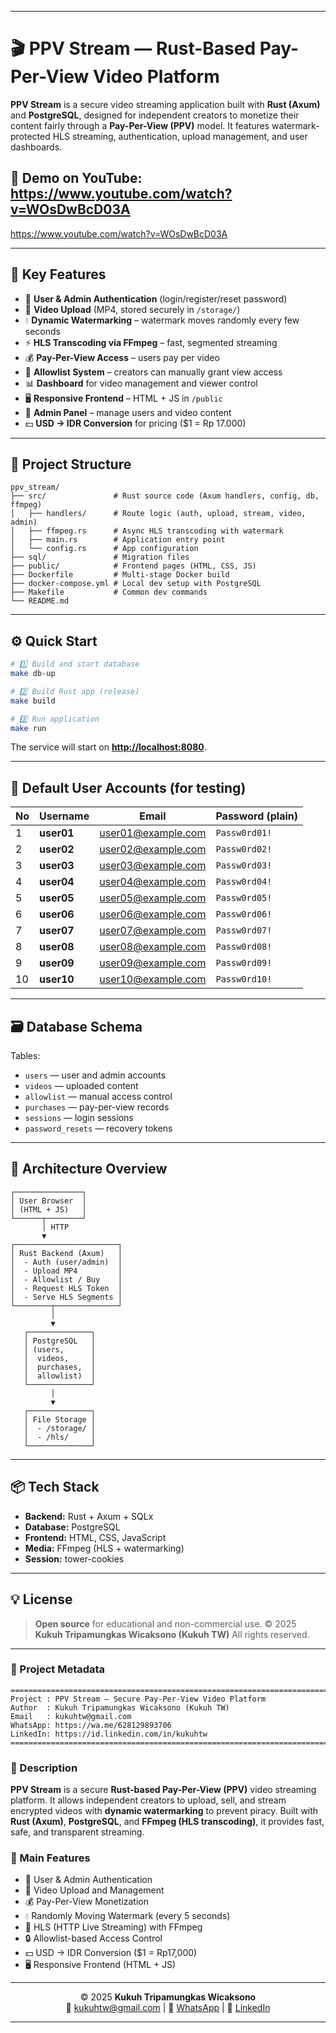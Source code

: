 
---

# 🎬 PPV Stream — Rust-Based Pay-Per-View Video Platform

**PPV Stream** is a secure video streaming application built with **Rust (Axum)** and **PostgreSQL**, designed for independent creators to monetize their content fairly through a **Pay-Per-View (PPV)** model.
It features watermark-protected HLS streaming, authentication, upload management, and user dashboards.


🎥 Demo on YouTube: https://www.youtube.com/watch?v=WOsDwBcD03A
--- 
https://www.youtube.com/watch?v=WOsDwBcD03A

---

## 🚀 Key Features

* 🔐 **User & Admin Authentication** (login/register/reset password)
* 🎥 **Video Upload** (MP4, stored securely in `/storage/`)
* 💧 **Dynamic Watermarking** – watermark moves randomly every few seconds
* ⚡ **HLS Transcoding via FFmpeg** – fast, segmented streaming
* 💰 **Pay-Per-View Access** – users pay per video
* 👥 **Allowlist System** – creators can manually grant view access
* 📊 **Dashboard** for video management and viewer control
* 🖥️ **Responsive Frontend** – HTML + JS in `/public`
* 🧩 **Admin Panel** – manage users and video content
* 💵 **USD → IDR Conversion** for pricing ($1 = Rp 17.000)

---

## 🧱 Project Structure

```
ppv_stream/
├── src/               # Rust source code (Axum handlers, config, db, ffmpeg)
│   ├── handlers/      # Route logic (auth, upload, stream, video, admin)
│   ├── ffmpeg.rs      # Async HLS transcoding with watermark
│   ├── main.rs        # Application entry point
│   └── config.rs      # App configuration
├── sql/               # Migration files
├── public/            # Frontend pages (HTML, CSS, JS)
├── Dockerfile         # Multi-stage Docker build
├── docker-compose.yml # Local dev setup with PostgreSQL
├── Makefile           # Common dev commands
└── README.md
```

---

## ⚙️ Quick Start

```bash
# 1️⃣ Build and start database
make db-up

# 2️⃣ Build Rust app (release)
make build

# 3️⃣ Run application
make run
```

The service will start on **[http://localhost:8080](http://localhost:8080)**.

---

## 👤 Default User Accounts (for testing)

| No | Username   | Email                                           | Password (plain) |
| -- | ---------- | ----------------------------------------------- | ---------------- |
| 1  | **user01** | [user01@example.com](mailto:user01@example.com) | `Passw0rd01!`    |
| 2  | **user02** | [user02@example.com](mailto:user02@example.com) | `Passw0rd02!`    |
| 3  | **user03** | [user03@example.com](mailto:user03@example.com) | `Passw0rd03!`    |
| 4  | **user04** | [user04@example.com](mailto:user04@example.com) | `Passw0rd04!`    |
| 5  | **user05** | [user05@example.com](mailto:user05@example.com) | `Passw0rd05!`    |
| 6  | **user06** | [user06@example.com](mailto:user06@example.com) | `Passw0rd06!`    |
| 7  | **user07** | [user07@example.com](mailto:user07@example.com) | `Passw0rd07!`    |
| 8  | **user08** | [user08@example.com](mailto:user08@example.com) | `Passw0rd08!`    |
| 9  | **user09** | [user09@example.com](mailto:user09@example.com) | `Passw0rd09!`    |
| 10 | **user10** | [user10@example.com](mailto:user10@example.com) | `Passw0rd10!`    |

---

## 🗃️ Database Schema

Tables:

* `users` — user and admin accounts
* `videos` — uploaded content
* `allowlist` — manual access control
* `purchases` — pay-per-view records
* `sessions` — login sessions
* `password_resets` — recovery tokens

---

## 🔐 Architecture Overview

```
┌───────────────┐
│ User Browser  │
│ (HTML + JS)   │
└──────┬────────┘
       │ HTTP
       ▼
┌───────────────────────┐
│ Rust Backend (Axum)   │
│  - Auth (user/admin)  │
│  - Upload MP4         │
│  - Allowlist / Buy    │
│  - Request HLS Token  │
│  - Serve HLS Segments │
└────────┬──────────────┘
         │
         ▼
   ┌──────────────┐
   │ PostgreSQL   │
   │ (users,      │
   │  videos,     │
   │  purchases,  │
   │  allowlist)  │
   └──────────────┘
         │
         ▼
   ┌──────────────┐
   │ File Storage │
   │  - /storage/ │
   │  - /hls/     │
   └──────────────┘
```

---

## 📦 Tech Stack

* **Backend:** Rust + Axum + SQLx
* **Database:** PostgreSQL
* **Frontend:** HTML, CSS, JavaScript
* **Media:** FFmpeg (HLS + watermarking)
* **Session:** tower-cookies

---

## 💡 License

> **Open source** for educational and non-commercial use.
> © 2025 **Kukuh Tripamungkas Wicaksono (Kukuh TW)**
> All rights reserved.

---

### 🧠 Project Metadata

```
=============================================================================
Project : PPV Stream — Secure Pay-Per-View Video Platform
Author  : Kukuh Tripamungkas Wicaksono (Kukuh TW)
Email   : kukuhtw@gmail.com
WhatsApp: https://wa.me/628129893706
LinkedIn: https://id.linkedin.com/in/kukuhtw
=============================================================================
```

### 📜 Description

**PPV Stream** is a secure **Rust-based Pay-Per-View (PPV)** video streaming platform.
It allows independent creators to upload, sell, and stream encrypted videos
with **dynamic watermarking** to prevent piracy.
Built with **Rust (Axum)**, **PostgreSQL**, and **FFmpeg (HLS transcoding)**,
it provides fast, safe, and transparent streaming.

### 🔑 Main Features

* 👤 User & Admin Authentication
* 🎥 Video Upload and Management
* 💰 Pay-Per-View Monetization
* 💧 Randomly Moving Watermark (every 5 seconds)
* 📡 HLS (HTTP Live Streaming) with FFmpeg
* 🔒 Allowlist-based Access Control
* 💵 USD → IDR Conversion ($1 = Rp17,000)
* 🖥️ Responsive Frontend (HTML + JS)

---

<p align="center">
  © 2025 <b>Kukuh Tripamungkas Wicaksono</b><br>
  📧 <a href="mailto:kukuhtw@gmail.com">kukuhtw@gmail.com</a> |
  💬 <a href="https://wa.me/628129893706">WhatsApp</a> |
  🔗 <a href="https://id.linkedin.com/in/kukuhtw">LinkedIn</a>
</p>

---
